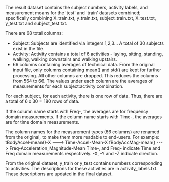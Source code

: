 The result dataset contains the subject numbers, activity labels, and measurement means for the 'test' and 'train' datasets combined; specifically combining X_train.txt, y_train.txt, subject_train.txt, X_test.txt, y_test.txt and subject_test.txt.

There are 68 total columns:
- Subject: Subjects are identified via integers 1,2,3... A total of 30 subjects exist in the file.
- Activity: Activity contains a total of 6 activities - laying, sitting, standing, walking, walking downstairs and walking upstairs.
- 66 columns containing averages of technical data. From the original input file, only columns containing mean() and std() are kept for further processing. All other columns are dropped. This reduces the columns from 564 to 66. The values under each column are the averages of measurements for each subject:activity combination.

For each subject, for each activity, there is one row of data. Thus, there are a total of 6 x 30 = 180 rows of data.

If the column name starts with Freq-, the averages are for frequency domain measurements. If the column name starts with Time-, the averages are for time domain measurements.

The column names for the measurement types (66 columns) are renamed from the original, to make them more readable to end-users. For example:
tBodyAccel-mean()-X  --->  Time-Accel-Mean-X
fBodyAccMag-mean()   --->  Freq-Acceleration_Magnitude-Mean
Time-, and Freq- indicate Time and Freq domain measurements respectively. -X, -Y and -Z indicate direction.

From the original dataset, y_train or y_test contains numbers corresponding to activities. The descriptions for these activities are in activity_labels.txt. These descriptions are updated in the final dataset. 